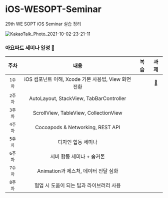 # iOS-WESOPT-Seminar
29th WE SOPT iOS Seminar 실습 정리

![KakaoTalk_Photo_2021-10-02-23-21-11](https://user-images.githubusercontent.com/81313960/135721224-c3add1c1-7e7b-4e64-8892-1879a5427d71.png)




### 아요파트 세미나 일정 🔮

| 주차 | 내용 | 복습 | 과제 |
|:------:|:------:|:------:|:------:|
|`1주차`| iOS 컴포넌트 이해, Xcode 기본 사용법, View 화면 전환| |[📝](https://github.com/29th-WE-SOPT-iOS-Part/KimSuYeon/blob/feature/%231-week1-assignment/29th-Assignment/29th-Assignment-Youtube/README/README-1Week.md)|
|`2주차`| AutoLayout, StackView, TabBarController | | |
|`3주차`| ScrollView, TableView, CollectionView | | |
|`4주차`| Cocoapods & Networking, REST API | | |
|`5주차`| 디자인 합동 세미나 | | |
|`6주차`| 서버 합동 세미나 + 솝커톤 | | |
|`7주차`| Animation과 제스처, 데이터 전달 심화 | | |
|`8주차`| 협업 시 도움이 되는 팁과 라이브러리 사용 | | |
